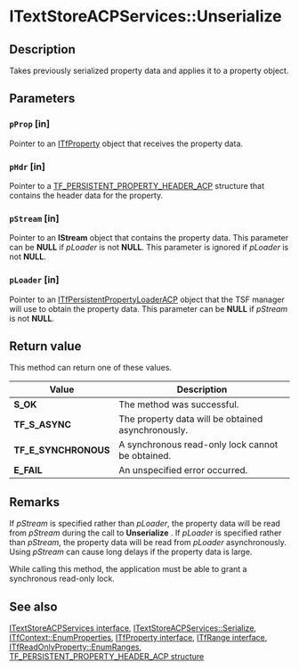 # ITextStoreACPServices::Unserialize

## Description

Takes previously serialized property data and applies it to a property object.

## Parameters

### `pProp` [in]

Pointer to an [ITfProperty](https://learn.microsoft.com/windows/desktop/api/msctf/nn-msctf-itfproperty) object that receives the property data.

### `pHdr` [in]

Pointer to a [TF_PERSISTENT_PROPERTY_HEADER_ACP](https://learn.microsoft.com/windows/desktop/api/msctf/ns-msctf-tf_persistent_property_header_acp) structure that contains the header data for the property.

### `pStream` [in]

Pointer to an **IStream** object that contains the property data. This parameter can be **NULL** if *pLoader* is not **NULL**. This parameter is ignored if *pLoader* is not **NULL**.

### `pLoader` [in]

Pointer to an [ITfPersistentPropertyLoaderACP](https://learn.microsoft.com/windows/desktop/api/msctf/nn-msctf-itfpersistentpropertyloaderacp) object that the TSF manager will use to obtain the property data. This parameter can be **NULL** if *pStream* is not **NULL**.

## Return value

This method can return one of these values.

| Value | Description |
| --- | --- |
| **S_OK** | The method was successful. |
| **TF_S_ASYNC** | The property data will be obtained asynchronously. |
| **TF_E_SYNCHRONOUS** | A synchronous read-only lock cannot be obtained. |
| **E_FAIL** | An unspecified error occurred. |

## Remarks

If *pStream* is specified rather than *pLoader*, the property data will be read from *pStream* during the call to **Unserialize** . If *pLoader* is specified rather than *pStream*, the property data will be read from *pLoader* asynchronously. Using *pStream* can cause long delays if the property data is large.

While calling this method, the application must be able to grant a synchronous read-only lock.

## See also

[ITextStoreACPServices interface](https://learn.microsoft.com/windows/win32/api/msctf/nn-msctf-itextstoreacpservices), [ITextStoreACPServices::Serialize](https://learn.microsoft.com/windows/win32/api/msctf/nf-msctf-itextstoreacpservices-serialize), [ITfContext::EnumProperties](https://learn.microsoft.com/windows/win32/api/msctf/nf-msctf-itfcontext-enumproperties), [ITfProperty interface](https://learn.microsoft.com/windows/win32/api/msctf/nn-msctf-itfproperty), [ITfRange interface](https://learn.microsoft.com/windows/win32/api/msctf/nn-msctf-itfrange), [ITfReadOnlyProperty::EnumRanges](https://learn.microsoft.com/windows/win32/api/msctf/nf-msctf-itfreadonlyproperty-enumranges), [TF_PERSISTENT_PROPERTY_HEADER_ACP structure](https://learn.microsoft.com/windows/win32/api/msctf/ns-msctf-tf_persistent_property_header_acp)